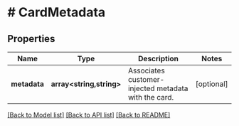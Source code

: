 # # CardMetadata

## Properties

Name | Type | Description | Notes
------------ | ------------- | ------------- | -------------
**metadata** | **array<string,string>** | Associates customer-injected metadata with the card. | [optional]

[[Back to Model list]](../../README.md#models) [[Back to API list]](../../README.md#endpoints) [[Back to README]](../../README.md)
